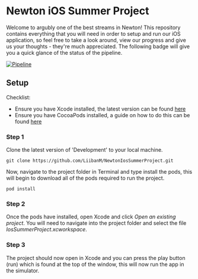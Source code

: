 # Newton iOS Summer Project

Welcome to argubly one of the best streams in Newton! This repository contains everything that you will need in order to setup and run our iOS application, so feel free to take a look around, view our progress and give us your thoughts - they're much appreciated. The following badge will give you a quick glance of the status of the pipeline.

[![Pipeline](https://github.com/LiibanM/NewtonIosSummerProject/workflows/Newton%20iOS%20Summer%20Project%20-%20CI%20Pipeline/badge.svg)](https://github.com/LiibanM/NewtonIosSummerProject/actions)

## Setup

Checklist:

- Ensure you have Xcode installed, the latest version can be found [here](https://apps.apple.com/gb/app/xcode/id497799835?mt=12)
- Ensure you have CocoaPods installed, a guide on how to do this can be found [here](https://guides.cocoapods.org/using/getting-started.html)

### Step 1

Clone the latest version of 'Development' to your local machine.

`git clone https://github.com/LiibanM/NewtonIosSummerProject.git`

Now, navigate to the project folder in Terminal and type install the pods, this will begin to download all of the pods required to run the project.

`pod install`

### Step 2

Once the pods have installed, open Xcode and click *Open an existing project*. You will need to navigate into the project folder and select the file *IosSummerProject.xcworkspace*.

### Step 3

The project should now open in Xcode and you can press the play button (run) which is found at the top of the window, this will now run the app in the simulator.
